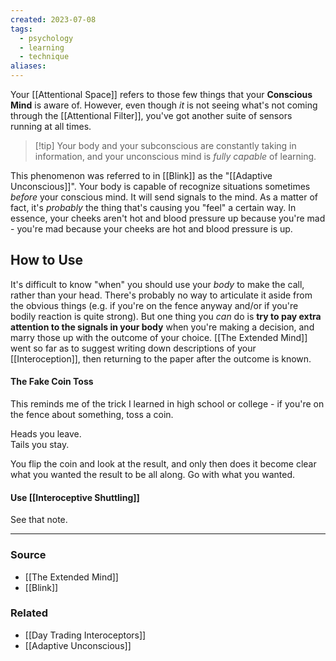 ```yaml
---
created: 2023-07-08
tags:
  - psychology
  - learning
  - technique
aliases:
---
```

Your [[Attentional Space]] refers to those few things that your **Conscious Mind** is aware of. However, even though *it* is not seeing what's not coming through the [[Attentional Filter]], you've got another suite of sensors running at all times.

> [!tip] Your body and your subconscious are constantly taking in information, and your unconscious mind is *fully capable* of learning.

This phenomenon was referred to in [[Blink]] as the "[[Adaptive Unconscious]]". Your body is capable of recognize situations sometimes *before* your conscious mind. It will send signals to the mind. As a matter of fact, it's *probably* the thing that's causing you "feel" a certain way. In essence, your cheeks aren't hot and blood pressure up because you're mad - you're mad because your cheeks are hot and blood pressure is up.

## How to Use
It's difficult to know "when" you should use your *body* to make the call, rather than your head. There's probably no way to articulate it aside from the obvious things (e.g. if you're on the fence anyway and/or if you're bodily reaction is quite strong). But one thing you *can* do is **try to pay extra attention to the signals in your body** when you're making a decision, and marry those up with the outcome of your choice. [[The Extended Mind]] went so far as to suggest writing down descriptions of your [[Interoception]], then returning to the paper after the outcome is known.

#### The Fake Coin Toss
This reminds me of the trick I learned in high school or college - if you're on the fence about something, toss a coin. 

Heads you leave.  
Tails you stay. 

You flip the coin and look at the result, and only then does it become clear what you wanted the result to be all along. Go with what you wanted.

#### Use [[Interoceptive Shuttling]]
See that note.

****
### Source
- [[The Extended Mind]]
- [[Blink]]

### Related
- [[Day Trading Interoceptors]]
- [[Adaptive Unconscious]]